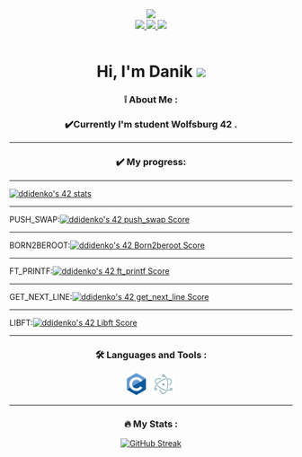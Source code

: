 <div id="header" align="center">
  <img src="https://media.giphy.com/media/v1.Y2lkPTc5MGI3NjExNWNnbDg1d3B2azRheXU5YzJ5YTlrc3lrYWZxeXU2c2xsY3JxZm96bSZlcD12MV9pbnRlcm5hbF9naWZfYnlfaWQmY3Q9cw/v0dGnTDFgEr68myH0C/giphy.gif" width="100"/>
<div id="badges"> 
  <a href="https://instagram.com/sunny.marshalo?igshid=OGQ5ZDc2ODk2ZA==">
  <img src="https://img.shields.io/badge/Instagram-red?logo=Instagram&logoColor=white&style=plastic"/>
</a>
  <a href="your-youtube-URL">
    <img src="https://img.shields.io/badge/Telegram-blue?style=plastic&logo=Telegram&logoColor=white"/>
  </a>
   <a href="your-youtube-URL">
    <img src="https://img.shields.io/badge/Gmail-white?style=plastic&logo=Gmail&logoColor=red"/>
  </a>
  
</div>

<img src="https://komarev.com/ghpvc/?username=DDanikD&style=plastic&color=red" alt=""/>
<h1>
  Hi, I'm Danik
  <img src="https://media.giphy.com/media/hvRJCLFzcasrR4ia7z/giphy.gif" width="30px"/>
</h1>

### :grey_exclamation: About Me :
### :heavy_check_mark:Currently I'm student Wolfsburg 42 .

---

### :heavy_check_mark: My progress:

---

<div id="header" align="left">
  
[![ddidenko's 42 stats](https://badge42.vercel.app/api/v2/clke26ylw003008la55aher81/stats?cursusId=21&coalitionId=354)](https://github.com/JaeSeoKim/badge42)

---

PUSH_SWAP:[![ddidenko's 42 push_swap Score](https://badge42.vercel.app/api/v2/clke26ylw003008la55aher81/project/3144941)](https://github.com/JaeSeoKim/badge42)

---

BORN2BEROOT:[![ddidenko's 42 Born2beroot Score](https://badge42.vercel.app/api/v2/clke26ylw003008la55aher81/project/3128105)](https://github.com/JaeSeoKim/badge42)

---

FT_PRINTF:[![ddidenko's 42 ft_printf Score](https://badge42.vercel.app/api/v2/clke26ylw003008la55aher81/project/3110143)](https://github.com/JaeSeoKim/badge42)

---

GET_NEXT_LINE:[![ddidenko's 42 get_next_line Score](https://badge42.vercel.app/api/v2/clke26ylw003008la55aher81/project/3107801)](https://github.com/JaeSeoKim/badge42)

---

LIBFT:[![ddidenko's 42 Libft Score](https://badge42.vercel.app/api/v2/clke26ylw003008la55aher81/project/3092667)](https://github.com/JaeSeoKim/badge42)


</div>

---

### :hammer_and_wrench: Languages and Tools :
<div>
  <img src="https://github.com/devicons/devicon/blob/master/icons/c/c-original.svg" title="C" alt="C" width="40" height="40"/>&nbsp;
  <img src="https://github.com/devicons/devicon/blob/master/icons/electron/electron-original.svg" title="electron" alt="electron" width="40" height="40"/>&nbsp;
  
</div>

---

### :fire: My Stats :

[![GitHub Streak](http://github-readme-streak-stats.herokuapp.com?user=DDanikD&theme=dark&background=000000)](https://git.io/streak-stats)




